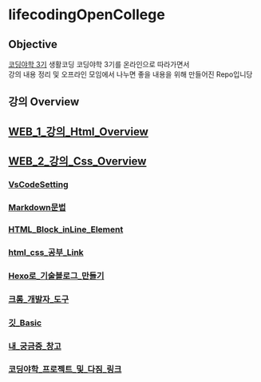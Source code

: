 # lifecodingOpenCollege

## Objective

[코딩야학 3기](http://code-night.ga/)
생활코딩 코딩야학 3기를 온라인으로 따라가면서  </br>강의 내용 정리 및 오프라인 모임에서 나누면 좋을 내용을 위해 만들어진 Repo입니당

## 강의 Overview

## [WEB_1_강의_Html_Overview](ReadMe/web1_Review.md)

## [WEB_2_강의_Css_Overview](Web/Web2_css/overview.md)

### [VsCodeSetting](ReadMe/VSCodeSetting.md)

### [Markdown문법](ReadMe/markdown.md)

### [HTML_Block_inLine_Element](ReadMe/blockAndInLine.md)

### [html_css_공부_Link](ReadMe/htmlStudy.md)

### [Hexo로_기술블로그_만들기](ReadMe/hexoBlog.md)

### [크롬_개발자_도구](ReadMe/chromeDeveloperTool.md)

### [깃_Basic](ReadMe/gitBasic.md)

### [내_궁금증_창고](ReadMe/question.md)

### [코딩야학_프로젝트_및_다짐_링크](https://yah.ac/happynewproject)